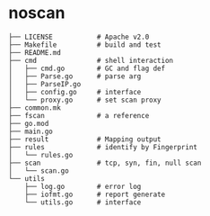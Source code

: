 # noscan```shell├── LICENSE           # Apache v2.0├── Makefile          # build and test├── README.md├── cmd               # shell interaction│   ├── cmd.go        # GC and flag def│   ├── Parse.go      # parse arg│   ├── ParseIP.go   │   ├── config.go     # interface│   └── proxy.go      # set scan proxy├── common.mk├── fscan             # a reference├── go.mod├── main.go├── result            # Mapping output├── rules             # identify by Fingerprint│   └── rules.go├── scan              # tcp, syn, fin, null scan│   └── scan.go└── utils                 ├── log.go        # error log    ├── iofmt.go      # report generate    └── utils.go      # interface    ```